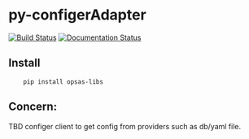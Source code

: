 # py-configerAdapter
[![Build Status](https://github.com/calmzhu/opsas-pylib/workflows/build/badge.svg)](https://github.com/calmzhu/opsas-pylib/actions)
[![Documentation Status](https://readthedocs.org/projects/opsas-pylib/badge/?version=latest)](https://readthedocs.org/projects/opsas-pylib/badge/?version=latest)

## Install
```
    pip install opsas-libs 
```

## Concern:

TBD
configer client to get config from providers such as db/yaml file.